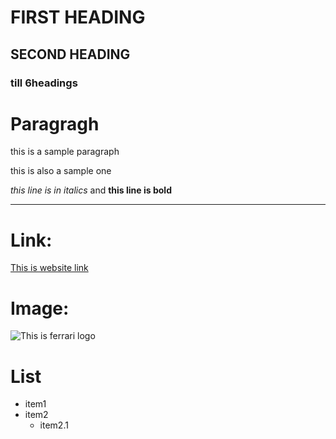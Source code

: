 # FIRST HEADING
## SECOND HEADING
### till 6headings

# Paragragh

this is a sample paragraph

this is also a sample one

*this line is in italics* and **this line is bold**

---

# Link:
[This is website link](https://chatgpt.com/)


# Image:

![This is ferrari logo](https://i.pinimg.com/originals/fe/c5/95/fec59521738d3cbd229da816410e2bb8.jpg)

# List

- item1
- item2
  - item2.1
